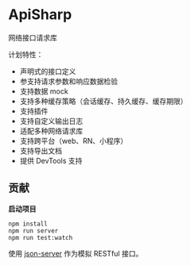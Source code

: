 # ApiSharp

网络接口请求库

计划特性：

- 声明式的接口定义
- 参支持请求参数和响应数据检验
- 支持数据 mock
- 支持多种缓存策略（会话缓存、持久缓存、缓存期限）
- 支持插件
- 支持自定义输出日志
- 适配多种网络请求库
- 支持跨平台（web、RN、小程序）
- 支持导出文档
- 提供 DevTools 支持

## 贡献

**启动项目**

```
npm install
npm run server
npm run test:watch
```

使用 [json-server](https://github.com/typicode/json-server) 作为模拟 RESTful 接口。
